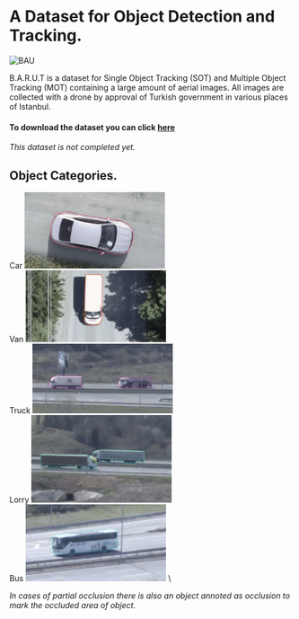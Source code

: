 # A Dataset for Object Detection and Tracking.

<img src="https://www.liceoitaliano.net/wp-content/uploads/2017/01/bau-bahcesehir-universitesi-logo.png" alt="BAU" width="250"/>

B.A.R.U.T is a dataset for Single Object Tracking (SOT) and Multiple Object Tracking (MOT) containing a large amount of aerial images.
All images are collected with a drone by approval of Turkish government in various places of Istanbul.

#### To download the dataset you can click [here](https://drive.google.com/drive/folders/1n35gMs7pXBulr7FrLPxBO0nIq9yvgPQ6?usp=sharing)
*This dataset is not completed yet.*


## Object Categories.

Car <img src="https://github.com/bau-barut/bau-barut.github.io/blob/main/car.png?raw=true" alt="Car" width="250"/> \
Van <img src="https://github.com/bau-barut/bau-barut.github.io/blob/main/van.png?raw=true" alt="Van" width="250"/> \
Truck <img src="https://github.com/bau-barut/bau-barut.github.io/blob/main/truck.png?raw=true" alt="Truck" width="250"/> \
Lorry <img src="https://github.com/bau-barut/bau-barut.github.io/blob/main/lorry.png?raw=true" alt="Lorry" width="250"/> \
Bus <img src="https://github.com/bau-barut/bau-barut.github.io/blob/main/bus.png?raw=true" alt="Bus" width="250"/> \

*In cases of partial occlusion there is also an object annoted as occlusion to mark the occluded area of object.*
